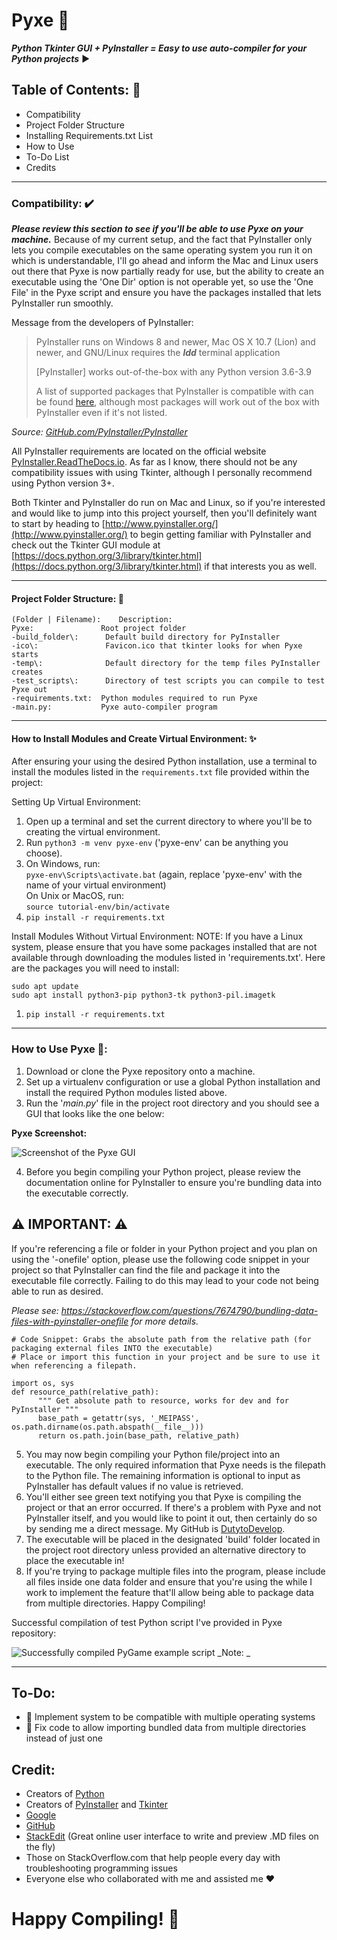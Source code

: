 # Pyxe 🧚
***Python Tkinter GUI  + PyInstaller = Easy to use auto-compiler for your Python projects*** ▶️
 

## Table of Contents: 🤖
 - Compatibility
 - Project Folder Structure
 - Installing Requirements.txt List
 - How to Use
 - To-Do List
 - Credits

---

### Compatibility: ✔️
***Please review this section to see if you'll be able to use Pyxe on your machine.***
Because of my current setup, and the fact that PyInstaller only lets you compile executables on the same operating system you run it on which is understandable, I'll go ahead and inform the Mac and Linux users out there that Pyxe is now partially ready for use, but the ability to create an executable using the 'One Dir' option is not operable yet, so use the 'One File' in the Pyxe script and ensure you have the packages installed that lets PyInstaller run smoothly.

Message from the developers of PyInstaller:

> PyInstaller runs on Windows 8 and newer, Mac OS X 10.7 (Lion) and
> newer, and GNU/Linux requires the ***ldd*** terminal application
> 
> [PyInstaller] works out-of-the-box with any Python version 3.6-3.9
>
> A list of supported packages that PyInstaller is compatible with can be found [here](https://github.com/pyinstaller/pyinstaller/wiki/Supported-Packages), although most 
> packages will work out of the box with PyInstaller even if it's not listed.

*Source: [GitHub.com/PyInstaller/PyInstaller](https://github.com/pyinstaller/pyinstaller/tree/e20e74c03768d432d48665b8ef1e02511b16e4be)*
 
All PyInstaller requirements are located on the official website [PyInstaller.ReadTheDocs.io](https://pyinstaller.readthedocs.io/en/stable/requirements.html). As far as I know, there should not be any compatibility issues with using Tkinter, although I personally recommend using Python version 3+.

Both Tkinter and PyInstaller do run on Mac and Linux, so if you're interested and would like to jump into this project yourself, then you'll definitely want to start by heading to [http://www.pyinstaller.org/](http://www.pyinstaller.org/) to begin getting familiar with PyInstaller and check out the Tkinter GUI module at [https://docs.python.org/3/library/tkinter.html](https://docs.python.org/3/library/tkinter.html) if that interests you as well.

---

#### Project Folder Structure: 🐍
    (Folder | Filename):    Description:
    Pyxe:               Root project folder  
    -build_folder\:      Default build directory for PyInstaller  
    -ico\:               Favicon.ico that tkinter looks for when Pyxe starts  
    -temp\:              Default directory for the temp files PyInstaller creates  
    -test_scripts\:      Directory of test scripts you can compile to test Pyxe out  
    -requirements.txt:  Python modules required to run Pyxe  
    -main.py:           Pyxe auto-compiler program

---

#### How to Install Modules and Create Virtual Environment: ✨
After ensuring your using the desired Python installation, use a terminal to install the modules listed in the `requirements.txt` file provided within the project:

Setting Up Virtual Environment:
 1. Open up a terminal and set the current directory to where you'll be to creating the virtual environment. 
 2. Run `python3 -m venv pyxe-env` ('pyxe-env' can be anything you choose).
 3. On Windows, run: \
    `pyxe-env\Scripts\activate.bat` (again, replace 'pyxe-env' with the name of your virtual environment) \
    On Unix or MacOS, run: \
    `source tutorial-env/bin/activate`
 4. `pip install -r requirements.txt`

Install Modules Without Virtual Environment:
   NOTE: If you have a Linux system, please ensure that you have some packages installed that are not available through downloading the modules listed in 'requirements.txt'. Here are the packages you will need to install:
 ```
 sudo apt update
 sudo apt install python3-pip python3-tk python3-pil.imagetk
 ```
 1. `pip install -r requirements.txt`

---

### How to Use Pyxe 💫:

 1. Download or clone the Pyxe repository onto a machine.
 2. Set up a virtualenv configuration or use a global Python installation and install the required Python modules listed above.
 3. Run the '*main.py*' file in the project root directory and you should see a GUI that looks like the one below:

**Pyxe Screenshot:**

![Screenshot of the Pyxe GUI](https://github.com/DutytoDevelop/Pyxe/blob/main/test_scripts/Successful%20Builds/Pyxe_v2.PNG)

4. Before you begin compiling your Python project, please review the documentation online for PyInstaller to ensure you're bundling data into the executable correctly.


  **⚠️ IMPORTANT: ⚠️**
  --
If you're referencing a file or folder in your Python project and you plan on using the '-onefile' option, please use the following code snippet in your project so that PyInstaller can find the file and package it into the executable file correctly. Failing to do this may lead to your code not being able to run as desired.  

_Please see: https://stackoverflow.com/questions/7674790/bundling-data-files-with-pyinstaller-onefile for more details._

    # Code Snippet: Grabs the absolute path from the relative path (for packaging external files INTO the executable)  
    # Place or import this function in your project and be sure to use it when referencing a filepath. 
    
    import os, sys  
    def resource_path(relative_path):  
          """ Get absolute path to resource, works for dev and for PyInstaller """  
          base_path = getattr(sys, '_MEIPASS', os.path.dirname(os.path.abspath(__file__)))  
          return os.path.join(base_path, relative_path)
    
5. You may now begin compiling your Python file/project into an executable. The only required information that Pyxe needs is the filepath to the Python file. The remaining information is optional to input as PyInstaller has default values if no value is retrieved.
6. You'll either see green text notifying you that Pyxe is compiling the project or that an error occurred. If there's a problem with Pyxe and not PyInstaller itself, and you would like to point it out, then certainly do so by sending me a direct message. My GitHub is [DutytoDevelop](https://www.GitHub.com/DutytoDevelop/).
7. The executable will be placed in the designated 'build' folder located in the project root directory unless provided an alternative directory to place the executable in! 
8. If you're trying to package multiple files into the program, please include all files inside one data folder and ensure that you're using the while I work to implement the feature that'll allow being able to package data from multiple directories. Happy Compiling!

Successful compilation of test Python script I've provided in Pyxe repository:

![Successfully compiled PyGame example script](https://github.com/DutytoDevelop/Pyxe/blob/main/test_scripts/Successful%20Builds/Pyxe_Success_v2.PNG)
_Note: _

---

## To-Do:

 - 🚧 Implement system to be compatible with multiple operating systems
 - 🚧 Fix code to allow importing bundled data from multiple directories instead of just one

## Credit:

- Creators of [Python](https://www.python.org/)
- Creators of [PyInstaller](https://pyinstaller.readthedocs.io/) and [Tkinter](https://wiki.python.org/moin/TkInter)
- [Google](https://www.Google.com/)
- [GitHub](https://github.com/)
- [StackEdit](https://stackedit.io/) (Great online user interface to write and preview .MD files on the fly)
- Those on StackOverflow.com that help people every day with troubleshooting programming issues
- Everyone else who collaborated with me and assisted me ❤️


# Happy Compiling! 🎅
